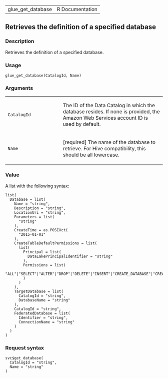 <table style="width: 100%;">
<tbody>
<tr class="odd">
<td>glue_get_database</td>
<td style="text-align: right;">R Documentation</td>
</tr>
</tbody>
</table>

## Retrieves the definition of a specified database

### Description

Retrieves the definition of a specified database.

### Usage

    glue_get_database(CatalogId, Name)

### Arguments

<table>
<colgroup>
<col style="width: 35%" />
<col style="width: 65%" />
</colgroup>
<tbody>
<tr class="odd">
<td><code id="glue_get_database_:_CatalogId">CatalogId</code></td>
<td><p>The ID of the Data Catalog in which the database resides. If none
is provided, the Amazon Web Services account ID is used by
default.</p></td>
</tr>
<tr class="even">
<td><code id="glue_get_database_:_Name">Name</code></td>
<td><p>[required] The name of the database to retrieve. For Hive
compatibility, this should be all lowercase.</p></td>
</tr>
</tbody>
</table>

### Value

A list with the following syntax:

    list(
      Database = list(
        Name = "string",
        Description = "string",
        LocationUri = "string",
        Parameters = list(
          "string"
        ),
        CreateTime = as.POSIXct(
          "2015-01-01"
        ),
        CreateTableDefaultPermissions = list(
          list(
            Principal = list(
              DataLakePrincipalIdentifier = "string"
            ),
            Permissions = list(
              "ALL"|"SELECT"|"ALTER"|"DROP"|"DELETE"|"INSERT"|"CREATE_DATABASE"|"CREATE_TABLE"|"DATA_LOCATION_ACCESS"
            )
          )
        ),
        TargetDatabase = list(
          CatalogId = "string",
          DatabaseName = "string"
        ),
        CatalogId = "string",
        FederatedDatabase = list(
          Identifier = "string",
          ConnectionName = "string"
        )
      )
    )

### Request syntax

    svc$get_database(
      CatalogId = "string",
      Name = "string"
    )
